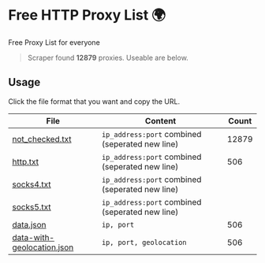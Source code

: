 
# Free HTTP Proxy List 🌍

Free Proxy List for everyone
> Scraper found **12879** proxies. Useable are below.

## Usage

Click the file format that you want and copy the URL.


|File|Content|Count|
|----|-------|-----|
|[not_checked.txt](https://raw.githubusercontent.com/yemixzy/proxy-list/main/proxies/not_checked.txt)|`ip_address:port` combined (seperated new line)|12879|
|[http.txt](https://raw.githubusercontent.com/yemixzy/proxy-list/main/proxies/http.txt)|`ip_address:port` combined (seperated new line)|506|
|[socks4.txt](https://raw.githubusercontent.com/yemixzy/proxy-list/main/proxies/socks4.txt)|`ip_address:port` combined (seperated new line)| |
|[socks5.txt](https://raw.githubusercontent.com/yemixzy/proxy-list/main/proxies/socks5.txt)|`ip_address:port` combined (seperated new line)| |
|[data.json](https://raw.githubusercontent.com/yemixzy/proxy-list/main/proxies/data.json)|`ip, port`|506|
|[data-with-geolocation.json](https://raw.githubusercontent.com/yemixzy/proxy-list/main/proxies/data-with-geolocation.json)|`ip, port, geolocation`|506|

